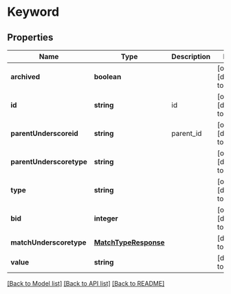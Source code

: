 # Keyword

## Properties
Name | Type | Description | Notes
------------ | ------------- | ------------- | -------------
**archived** | **boolean** |  | [optional] [default to null]
**id** | **string** | id | [optional] [default to null]
**parentUnderscoreid** | **string** | parent_id | [optional] [default to null]
**parentUnderscoretype** | **string** |  | [optional] [default to null]
**type** | **string** |  | [optional] [default to null]
**bid** | **integer** |  | [optional] [default to null]
**matchUnderscoretype** | [**MatchTypeResponse**](MatchTypeResponse.md) |  | [default to null]
**value** | **string** |  | [default to null]

[[Back to Model list]](../README.md#documentation-for-models) [[Back to API list]](../README.md#documentation-for-api-endpoints) [[Back to README]](../README.md)


